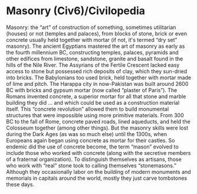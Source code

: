 # Masonry (Civ6)/Civilopedia

Masonry: the “art” of construction of something, sometimes utilitarian (houses) or not (temples and palaces), from blocks of stone, brick or even concrete usually held together with mortar (if not, it's termed “dry set” masonry).
The ancient Egyptians mastered the art of masonry as early as the fourth millennium BC, constructing temples, palaces, pyramids and other edifices from limestone, sandstone, granite and basalt found in the hills of the Nile River. The Assyrians of the Fertile Crescent lacked easy access to stone but possessed rich deposits of clay, which they sun-dried into bricks. The Babylonians too used brick, held together with mortar made of lime and pitch. The Harappa city in now-Pakistan was built around 2600 BC with bricks and gypsum mortar (now called “plaster of Paris”).
The Romans invented concrete, a superior mortar for all that stone and marble building they did ... and which could be used as a construction material itself. This “concrete revolution” allowed them to build monumental structures that were impossible using more primitive materials. From 300 BC to the fall of Rome, concrete paved roads, lined aqueducts, and held the Colosseum together (among other things). But the masonry skills were lost during the Dark Ages (as was so much else) until the 1300s, when Europeans again began using concrete as mortar for their castles.
So endemic did the use of concrete become, the term “mason” evolved to include those who worked with concrete (along with the secretive members of a fraternal organization). To distinguish themselves as artisans, those who work with “real” stone took to calling themselves “stonemasons.” Although they occasionally labor on the building of modern monuments and memorials in capitals around the world, mostly they just carve tombstones these days.